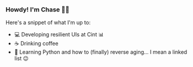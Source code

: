 ### Howdy! I'm Chase 👋🏼

Here's a snippet of what I'm up to:

- 💻 Developing resilient UIs at Cint 📊
- ☕️  Drinking coffee
- 🧠 Learning Python and how to (finally) reverse aging... I mean a linked list 😉

